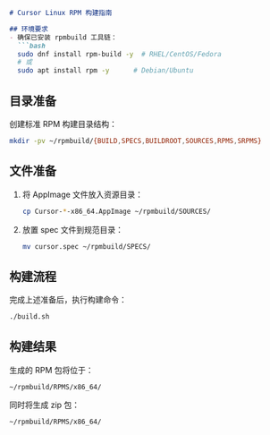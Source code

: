 ```markdown
# Cursor Linux RPM 构建指南

## 环境要求
- 确保已安装 rpmbuild 工具链：
  ```bash
  sudo dnf install rpm-build -y  # RHEL/CentOS/Fedora
  # 或
  sudo apt install rpm -y      # Debian/Ubuntu
  ```

## 目录准备
创建标准 RPM 构建目录结构：
```bash
mkdir -pv ~/rpmbuild/{BUILD,SPECS,BUILDROOT,SOURCES,RPMS,SRPMS}
```

## 文件准备
1. 将 AppImage 文件放入资源目录：
   ```bash
   cp Cursor-*-x86_64.AppImage ~/rpmbuild/SOURCES/
   ```
2. 放置 spec 文件到规范目录：
   ```bash
   mv cursor.spec ~/rpmbuild/SPECS/
   ```

## 构建流程
完成上述准备后，执行构建命令：
```bash
./build.sh
```

## 构建结果
生成的 RPM 包将位于：
```
~/rpmbuild/RPMS/x86_64/
```
同时将生成 zip 包：
```
~/rpmbuild/RPMS/x86_64/
```
